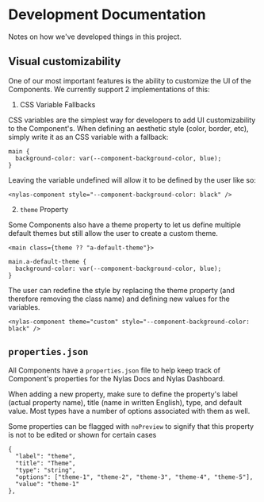# Development Documentation

Notes on how we've developed things in this project.

## Visual customizability

One of our most important features is the ability to customize the UI of the Components. We currently support 2 implementations of this:

1. CSS Variable Fallbacks

CSS variables are the simplest way for developers to add UI customizability to the Component's. When defining an aesthetic style (color, border, etc), simply write it as an CSS variable with a fallback:

```
main {
  background-color: var(--component-background-color, blue);
}
```

Leaving the variable undefined will allow it to be defined by the user like so:

```
<nylas-component style="--component-background-color: black" />
```

2. `theme` Property

Some Components also have a theme property to let us define multiple default themes but still allow the user to create a custom theme.

```
<main class={theme ?? "a-default-theme"}>
```

```
main.a-default-theme {
  background-color: var(--component-background-color, blue);
}
```

The user can redefine the style by replacing the theme property (and therefore removing the class name) and defining new values for the variables.

```
<nylas-component theme="custom" style="--component-background-color: black" />
```

## `properties.json`

All Components have a `properties.json` file to help keep track of Component's properties for the Nylas Docs and Nylas Dashboard.

When adding a new property, make sure to define the property's label (actual property name), title (name in written English), type, and default value. Most types have a number of options associated with them as well.

Some properties can be flagged with `noPreview` to signify that this property is not to be edited or shown for certain cases

```
{
  "label": "theme",
  "title": "Theme",
  "type": "string",
  "options": ["theme-1", "theme-2", "theme-3", "theme-4", "theme-5"],
  "value": "theme-1"
},
```
